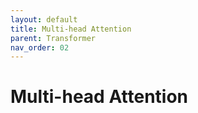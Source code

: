 ```yaml
---
layout: default
title: Multi-head Attention
parent: Transformer
nav_order: 02
---
```


# Multi-head Attention

